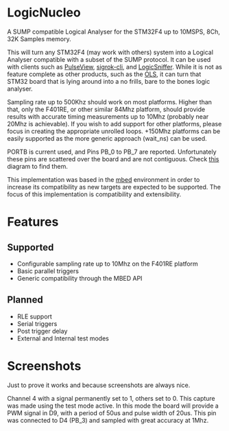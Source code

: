 LogicNucleo
===========

A SUMP compatible Logical Analyser for the STM32F4 up to 10MSPS, 8Ch, 32K Samples memory.

This will turn any STM32F4 (may work with others) system into a Logical Analyser compatible with a subset of the SUMP protocol. It can be used with clients such as [PulseView](http://sigrok.org/wiki/PulseView), [sigrok-cli](http://sigrok.org/wiki/Sigrok-cli), and [LogicSniffer](http://www.lxtreme.nl/ols/). While it is not as feature complete as other products, such as the [OLS](http://dangerousprototypes.com/docs/Open_Bench_Logic_Sniffer), it can turn that STM32 board that is lying around into a no frills, bare to the bones logic analyser.

Sampling rate up to 500Khz should work on most platforms. Higher than that, only the F401RE, or other similar 84Mhz platform, should provide results with accurate timing measurements up to 10Mhz (probably near 20Mhz is achievable). If you wish to add support for other platforms, please focus in creating the appropriate unrolled loops. +150Mhz platforms can be easily supported as the more generic approach (wait_ns) can be used.

PORTB is current used, and Pins PB_0 to PB_7 are reported. Unfortunately these pins are scattered over the board and are not contiguous. Check [this](http://developer.mbed.org/platforms/ST-Nucleo-F401RE/) diagram to find them.

This implementation was based in the [mbed](https://mbed.org/) environment in order to increase its compatibility as new targets are expected to be supported. The focus of this implementation is compatibility and extensibility.

Features
===========

Supported
-----------
- Configurable sampling rate up to 10Mhz on the F401RE platform
- Basic parallel triggers
- Generic compatibility through the MBED API

Planned
-----------
- RLE support
- Serial triggers
- Post trigger delay
- External and Internal test modes

Screenshots
===========
Just to prove it works and because screenshots are always nice.

Channel 4 with a signal permanently set to 1, others set to 0.
This capture was made using the test mode active. In this mode the board will provide a PWM signal in D9, with a period of 50us and pulse width of 20us. This pin was connected to D4 (PB_3) and sampled with great accuracy at 1Mhz.


